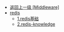 - [返回上一级 [Middleware]](Middleware/)
- [redis](Middleware/redis/)
  - [1.redis基础](Middleware/redis/1.redis基础.md)
  - [2.redis-knowledge](Middleware/redis/2.redis-knowledge.md)
